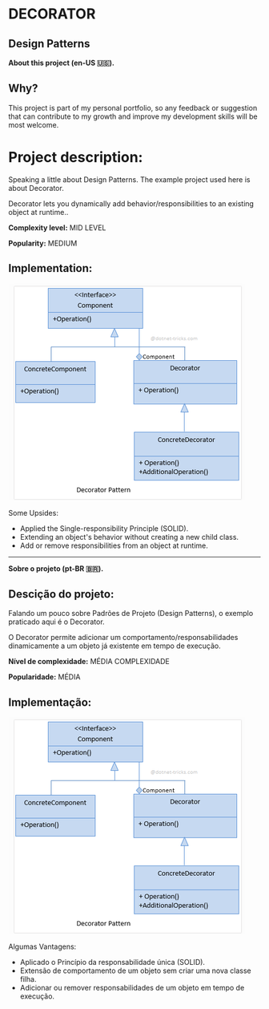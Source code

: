 # DECORATOR
## Design Patterns 

**About this project (en-US 🇺🇸).**

## Why?

This project is part of my personal portfolio, so any feedback or suggestion that can contribute to my growth and improve my development skills will be most welcome.

# Project description:

Speaking a little about Design Patterns. The example project used here is about Decorator.

Decorator lets you dynamically add behavior/responsibilities to an existing object at runtime..

**Complexity level:** MID LEVEL

**Popularity:** MEDIUM

## Implementation:

![Preview-Screens](ImageAsset/ExEn.png)

Some Upsides:

- Applied the Single-responsibility Principle (SOLID).
- Extending an object's behavior without creating a new child class.
- Add or remove responsibilities from an object at runtime.

--------------------------------------------------------------------------------------------------------------------------------------------------------------------------------
**Sobre o projeto (pt-BR 🇧🇷).**

## Descição do projeto:

Falando um pouco sobre Padrões de Projeto (Design Patterns), o exemplo praticado aqui é o Decorator.

O Decorator permite adicionar um comportamento/responsabilidades dinamicamente a um objeto já existente em tempo de execução.

**Nível de complexidade:** MÉDIA COMPLEXIDADE

**Popularidade:** MÉDIA

## Implementação:

![Preview-Screens](ImageAsset/ExBr.png)

Algumas Vantagens:

- Aplicado o Princípio da responsabilidade única (SOLID).
- Extensão de comportamento de um objeto sem criar uma nova classe filha.
- Adicionar ou remover responsabilidades de um objeto em tempo de execução.
